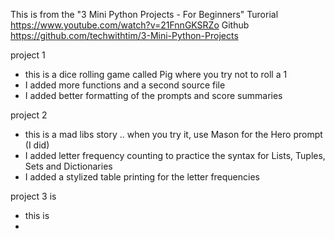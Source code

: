 This is from the "3 Mini Python Projects - For Beginners" 
Turorial https://www.youtube.com/watch?v=21FnnGKSRZo
Github   https://github.com/techwithtim/3-Mini-Python-Projects

project 1
  - this is a dice rolling game called Pig where you try not to roll a 1
  - I added more functions and a second source file
  - I added better formatting of the prompts and score summaries


project 2
  - this  is a mad libs story  .. when you try it, use Mason for the Hero prompt (I did) 
  - I added letter frequency counting to practice the syntax for Lists, Tuples, Sets and Dictionaries 
  - I added a stylized table printing for the letter frequencies

project 3 is 
  - this is
  - 
